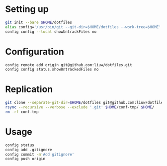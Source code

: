 # Setting up
```sh
git init --bare $HOME/dotfiles
alias config='/usr/bin/git --git-dir=$HOME/dotfiles --work-tree=$HOME'
config config --local showUntrackFiles no
```

# Configuration
```sh
config remote add origin git@github.com:liuw/dotfiles.git
config config status.showUntrackedFiles no
```

# Replication
```sh
git clone --separate-git-dir=$HOME/dotfiles git@github.com:liuw/dotfiles.git $HOME/conf-tmp
rsync --recursive --verbose --exclude '.git' $HOME/conf-tmp/ $HOME/
rm -rf conf-tmp
```

# Usage
```sh
config status
config add .gitignore
config commit -m'Add gitignore'
config push origin
```
